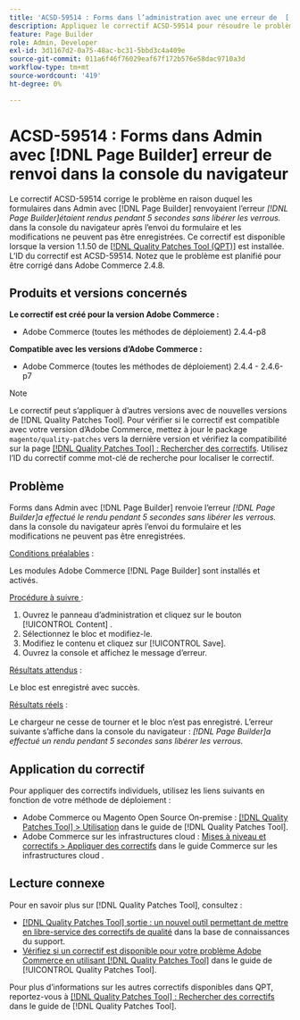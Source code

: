 ```yaml
---
title: 'ACSD-59514 : Forms dans l’administration avec une erreur de  [!DNL Page Builder]  dans la console du navigateur'
description: Appliquez le correctif ACSD-59514 pour résoudre le problème d’Adobe Commerce en raison duquel les formulaires dans l’administration avec l’erreur « [!DNL Page Builder] générait le rendu pendant 5 secondes sans libérer les verrous »  [!DNL Page Builder] ’affichaient pas. dans la console du navigateur après l’envoi du formulaire, les modifications ne peuvent pas être enregistrées.
feature: Page Builder
role: Admin, Developer
exl-id: 3d1167d2-0a75-48ac-bc31-5bbd3c4a409e
source-git-commit: 011a6f46f76029eaf67f172b576e58dac9710a3d
workflow-type: tm+mt
source-wordcount: '419'
ht-degree: 0%

---
```


# ACSD-59514 : Forms dans Admin avec [!DNL Page Builder] erreur de renvoi dans la console du navigateur

Le correctif ACSD-59514 corrige le problème en raison duquel les formulaires dans Admin avec [!DNL Page Builder] renvoyaient l’erreur *[!DNL Page Builder]étaient rendus pendant 5 secondes sans libérer les verrous.* dans la console du navigateur après l’envoi du formulaire et les modifications ne peuvent pas être enregistrées. Ce correctif est disponible lorsque la version 1.1.50 de [[!DNL Quality Patches Tool (QPT)]](https://experienceleague.adobe.com/en/docs/commerce-operations/tools/quality-patches-tool/quality-patches-tool-to-self-serve-quality-patches) est installée. L’ID du correctif est ACSD-59514. Notez que le problème est planifié pour être corrigé dans Adobe Commerce 2.4.8.

## Produits et versions concernés

**Le correctif est créé pour la version Adobe Commerce :**

* Adobe Commerce (toutes les méthodes de déploiement) 2.4.4-p8

**Compatible avec les versions d’Adobe Commerce :**

* Adobe Commerce (toutes les méthodes de déploiement) 2.4.4 - 2.4.6-p7

>[!NOTE]
>
>Le correctif peut s’appliquer à d’autres versions avec de nouvelles versions de [!DNL Quality Patches Tool]. Pour vérifier si le correctif est compatible avec votre version d’Adobe Commerce, mettez à jour le package `magento/quality-patches` vers la dernière version et vérifiez la compatibilité sur la page [[!DNL Quality Patches Tool] : Rechercher des correctifs](https://experienceleague.adobe.com/tools/commerce-quality-patches/index.html). Utilisez l’ID du correctif comme mot-clé de recherche pour localiser le correctif.

## Problème

Forms dans Admin avec [!DNL Page Builder] renvoie l’erreur *[!DNL Page Builder]a effectué le rendu pendant 5 secondes sans libérer les verrous.* dans la console du navigateur après l’envoi du formulaire et les modifications ne peuvent pas être enregistrées.

<u>Conditions préalables</u> :

Les modules Adobe Commerce [!DNL Page Builder] sont installés et activés.

<u>Procédure à suivre </u> :

1. Ouvrez le panneau d’administration et cliquez sur le bouton [!UICONTROL Content] .
1. Sélectionnez le bloc et modifiez-le.
1. Modifiez le contenu et cliquez sur [!UICONTROL Save].
1. Ouvrez la console et affichez le message d’erreur.

<u>Résultats attendus</u> :

Le bloc est enregistré avec succès.

<u>Résultats réels</u> :

Le chargeur ne cesse de tourner et le bloc n’est pas enregistré. L’erreur suivante s’affiche dans la console du navigateur :
*[!DNL Page Builder]a effectué un rendu pendant 5 secondes sans libérer les verrous.*

## Application du correctif

Pour appliquer des correctifs individuels, utilisez les liens suivants en fonction de votre méthode de déploiement :

* Adobe Commerce ou Magento Open Source On-premise : [[!DNL Quality Patches Tool] > Utilisation](/help/tools/quality-patches-tool/usage.md) dans le guide de [!DNL Quality Patches Tool].
* Adobe Commerce sur les infrastructures cloud : [Mises à niveau et correctifs > Appliquer des correctifs](https://experienceleague.adobe.com/docs/commerce-cloud-service/user-guide/develop/upgrade/apply-patches.html) dans le guide Commerce sur les infrastructures cloud .

## Lecture connexe

Pour en savoir plus sur [!DNL Quality Patches Tool], consultez :

* [[!DNL Quality Patches Tool] sortie : un nouvel outil permettant de mettre en libre-service des correctifs de qualité](https://experienceleague.adobe.com/en/docs/commerce-operations/tools/quality-patches-tool/quality-patches-tool-to-self-serve-quality-patches) dans la base de connaissances du support.
* [Vérifiez si un correctif est disponible pour votre problème Adobe Commerce en utilisant [!DNL Quality Patches Tool]](/help/tools/quality-patches-tool/patches-available-in-qpt/check-patch-for-magento-issue-with-magento-quality-patches.md) dans le guide de [!UICONTROL Quality Patches Tool].


Pour plus d’informations sur les autres correctifs disponibles dans QPT, reportez-vous à [[!DNL Quality Patches Tool] : Rechercher des correctifs](https://experienceleague.adobe.com/tools/commerce-quality-patches/index.html) dans le guide de [!DNL Quality Patches Tool].
